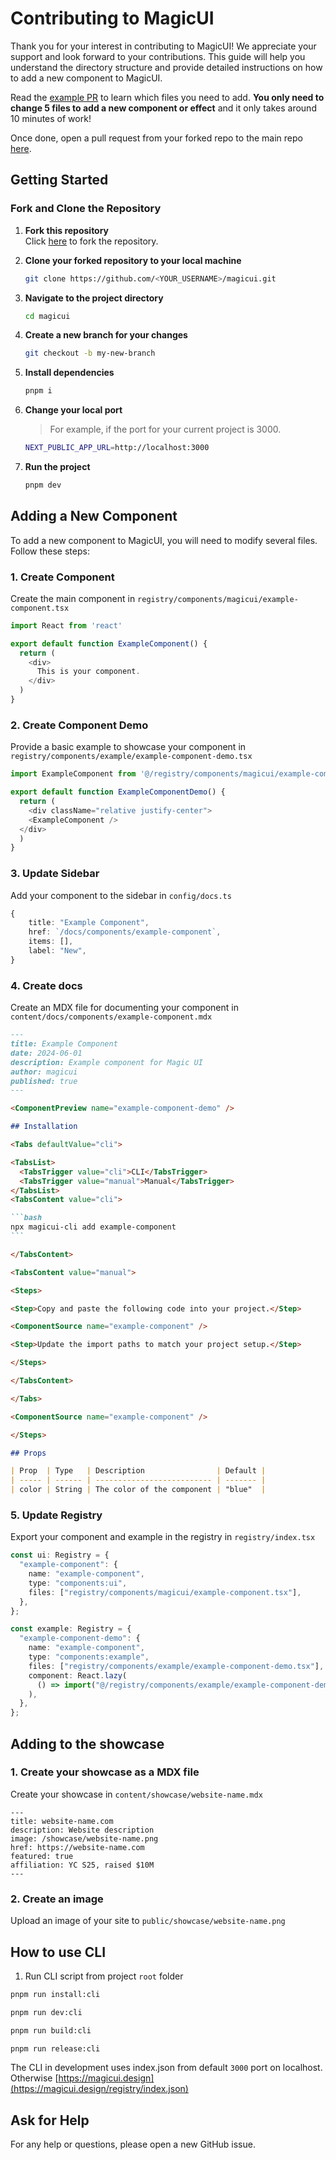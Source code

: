 # Contributing to MagicUI

Thank you for your interest in contributing to MagicUI! We appreciate your support and look forward to your contributions. This guide will help you understand the directory structure and provide detailed instructions on how to add a new component to MagicUI.

Read the [example PR](https://github.com/magicuidesign/magicui/pull/12) to learn which files you need to add. **You only need to change 5 files to add a new component or effect** and it only takes around 10 minutes of work!

Once done, open a pull request from your forked repo to the main repo [here](https://github.com/magicuidesign/magicui/compare).

## Getting Started

### Fork and Clone the Repository

1. **Fork this repository**  
   Click [here](https://github.com/magicuidesign/magicui/fork) to fork the repository.

2. **Clone your forked repository to your local machine**

   ```bash
   git clone https://github.com/<YOUR_USERNAME>/magicui.git
   ```

3. **Navigate to the project directory**

   ```bash
   cd magicui
   ```

4. **Create a new branch for your changes**

   ```bash
   git checkout -b my-new-branch
   ```

5. **Install dependencies**

   ```bash
   pnpm i
   ```

6. **Change your local port**

   > For example, if the port for your current project is 3000.

   ```bash
   NEXT_PUBLIC_APP_URL=http://localhost:3000
   ```

7. **Run the project**
   ```bash
   pnpm dev
   ```

## Adding a New Component

To add a new component to MagicUI, you will need to modify several files. Follow these steps:

### 1. Create Component

Create the main component in `registry/components/magicui/example-component.tsx`

```typescript
import React from 'react'

export default function ExampleComponent() {
  return (
    <div>
      This is your component.
    </div>
  )
}
```

### 2. Create Component Demo

Provide a basic example to showcase your component in `registry/components/example/example-component-demo.tsx`

```typescript
import ExampleComponent from '@/registry/components/magicui/example-component'

export default function ExampleComponentDemo() {
  return (
    <div className="relative justify-center">
    <ExampleComponent />
  </div>
  )
}
```

### 3. Update Sidebar

Add your component to the sidebar in `config/docs.ts`

```typescript
{
    title: "Example Component",
    href: `/docs/components/example-component`,
    items: [],
    label: "New",
}
```

### 4. Create docs

Create an MDX file for documenting your component in `content/docs/components/example-component.mdx`

````md
---
title: Example Component
date: 2024-06-01
description: Example component for Magic UI
author: magicui
published: true
---

<ComponentPreview name="example-component-demo" />

## Installation

<Tabs defaultValue="cli">

<TabsList>
  <TabsTrigger value="cli">CLI</TabsTrigger>
  <TabsTrigger value="manual">Manual</TabsTrigger>
</TabsList>
<TabsContent value="cli">

```bash
npx magicui-cli add example-component
```

</TabsContent>

<TabsContent value="manual">

<Steps>

<Step>Copy and paste the following code into your project.</Step>

<ComponentSource name="example-component" />

<Step>Update the import paths to match your project setup.</Step>

</Steps>

</TabsContent>

</Tabs>

<ComponentSource name="example-component" />

</Steps>

## Props

| Prop  | Type   | Description                | Default |
| ----- | ------ | -------------------------- | ------- |
| color | String | The color of the component | "blue"  |
````

### 5. Update Registry

Export your component and example in the registry in `registry/index.tsx`

```typescript
const ui: Registry = {
  "example-component": {
    name: "example-component",
    type: "components:ui",
    files: ["registry/components/magicui/example-component.tsx"],
  },
};

const example: Registry = {
  "example-component-demo": {
    name: "example-component",
    type: "components:example",
    files: ["registry/components/example/example-component-demo.tsx"],
    component: React.lazy(
      () => import("@/registry/components/example/example-component-demo"),
    ),
  },
};
```

## Adding to the showcase

### 1. Create your showcase as a MDX file

Create your showcase in `content/showcase/website-name.mdx`

```mdx
---
title: website-name.com
description: Website description
image: /showcase/website-name.png
href: https://website-name.com
featured: true
affiliation: YC S25, raised $10M
---
```

### 2. Create an image

Upload an image of your site to `public/showcase/website-name.png`

## How to use CLI

1. Run CLI script from project `root` folder

```bash
pnpm run install:cli
```

```bash
pnpm run dev:cli
```

```bash
pnpm run build:cli
```

```bash
pnpm run release:cli
```

The CLI in development uses index.json from default `3000` port on localhost. Otherwise [https://magicui.design](https://magicui.design/registry/index.json)

## Ask for Help

For any help or questions, please open a new GitHub issue.
